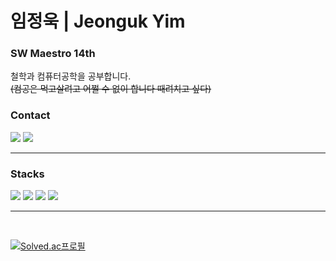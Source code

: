 # 임정욱 | Jeonguk Yim


### SW Maestro 14th


철학과 컴퓨터공학을 공부합니다.
<br>
~~(컴공은 먹고살려고 어쩔 수 없이 합니다 때려치고 싶다)~~   


<h3>Contact</h3>

<div>

<a href="https://www.linkedin.com/in/jeonguk-yim/"><img  src="https://img.shields.io/badge/LinkedIn-0A66C2?style=flat-square&logo=LinkedIn&logoColor=white"/></a>
<a href="mailto:yju0808@naver.com"><img  src="https://img.shields.io/badge/Email-EA4335?style=flat-square&logo=Gmail&logoColor=white"/></a>

</div>

<hr/>





<h3>Stacks</h3>

<div>

<img src="https://img.shields.io/badge/Spring Boot-6DB33F?style=flat-square&logo=Spring Boot&logoColor=white"/>
<img  src="https://img.shields.io/badge/MySQL-4479A1?style=flat-square&logo=MySQL&logoColor=white"/>
<img  src="https://img.shields.io/badge/Amazon AWS-232F3E?style=flat-square&logo=Amazon AWS&logoColor=white"/>
<img  src="https://img.shields.io/badge/React.js-61DAFB?style=flat-square&logo=React&logoColor=black"/>

</div>

<hr/>

<br>



[![Solved.ac프로필](http://mazassumnida.wtf/api/v2/generate_badge?boj=yju0808)](https://solved.ac/yju0808)
